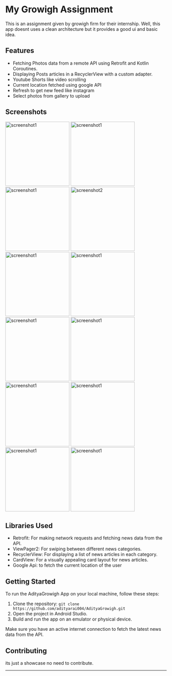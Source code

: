 # My Growigh Assignment

This is an assignment given by growigh firm for their internship. Well, this app doesnt uses a clean architecture but it provides a good ui and basic idea.
## Features

- Fetching Photos data from a remote API using Retrofit and Kotlin Coroutines.
- Displaying Posts articles in a RecyclerView with a custom adapter.
- Youtube Shorts like video scrolling
- Current location fetched using google API
- Refresh to get new feed like instagram
- Select photos from gallery to upload

## Screenshots
<img src = "https://github.com/adityarai004/AdityaGrowigh/assets/86659578/e38537a0-4294-45f8-a933-c02b311287c3" alt="screenshot1" width="200"/>
<img src = "https://github.com/adityarai004/AdityaGrowigh/assets/86659578/1a2161da-264b-4da9-b39c-e12788dc90b1" alt="screenshot1" width="200"/>
<img src = "https://github.com/adityarai004/AdityaGrowigh/assets/86659578/19825600-ed9e-4787-abc9-b2da26919db2" alt="screenshot1" width="200"/>
<img src = "https://github.com/adityarai004/AdityaGrowigh/assets/86659578/d5c935b1-f622-480d-b72d-4f4b21fe66e1" alt="screenshot2" width="200"/>
<img src = "https://github.com/adityarai004/AdityaGrowigh/assets/86659578/0bda8645-5675-43e0-b323-0f5a95e2e8ea" alt="screenshot1" width="200"/>
<img src = "https://github.com/adityarai004/AdityaGrowigh/assets/86659578/32af9ade-2a19-4a30-ba34-de306fcecd49" alt="screenshot1" width="200"/>
<img src = "https://github.com/adityarai004/AdityaGrowigh/assets/86659578/b349a362-87f1-4e97-adab-6d64480667e8" alt="screenshot1" width="200"/>
<img src = "https://github.com/adityarai004/AdityaGrowigh/assets/86659578/f6cf19ca-8496-4175-8f6c-5788e54fba99" alt="screenshot1" width="200"/>
<img src = "https://github.com/adityarai004/AdityaGrowigh/assets/86659578/9b78103e-8521-42b9-a4a3-158c4d18c8dc" alt="screenshot1" width="200"/>
<img src = "https://github.com/adityarai004/AdityaGrowigh/assets/86659578/e413d226-c43f-44c6-99e9-20356eb110e0" alt="screenshot1" width="200"/>
<img src = "https://github.com/adityarai004/AdityaGrowigh/assets/86659578/f6281878-9291-4307-9193-9acddc1ca3b1" alt="screenshot1" width="200"/>
<img src = "https://github.com/adityarai004/AdityaGrowigh/assets/86659578/fcec9822-89c4-482e-b26f-56dfd3b61733" alt="screenshot1" width="200"/>

## Libraries Used

- Retrofit: For making network requests and fetching news data from the API.
- ViewPager2: For swiping between different news categories.
- RecyclerView: For displaying a list of news articles in each category.
- CardView: For a visually appealing card layout for news articles.
- Google Api: to fetch the current location of the user
## Getting Started

To run the AdityaGrowigh App on your local machine, follow these steps:

1. Clone the repository: `git clone https://github.com/adityarai004/AdityaGrowigh.git`
2. Open the project in Android Studio.
3. Build and run the app on an emulator or physical device.

Make sure you have an active internet connection to fetch the latest news data from the API.

## Contributing
its just a showcase no need to contribute. 

---
